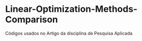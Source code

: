 # Linear-Optimization-Methods-Comparison
Códigos usados no Artigo da disciplina de Pesquisa Aplicada
